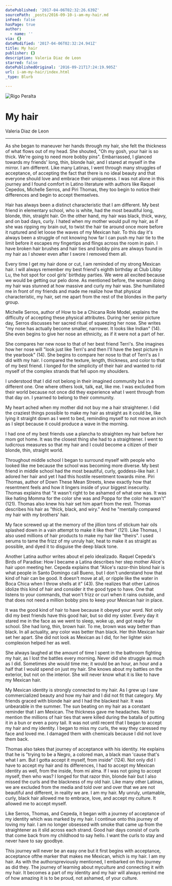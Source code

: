 ```yaml
---
datePublished: '2017-04-06T02:32:26.639Z'
sourcePath: _posts/2016-09-10-i-am-my-hair.md
inFeed: false
hasPage: true
author:
  - name: ''
via: {}
dateModified: '2017-04-06T02:32:24.941Z'
title: My hair
publisher: {}
description: Valeria Diaz de Leon
starred: false
datePublishedOriginal: '2016-09-21T17:24:19.905Z'
url: i-am-my-hair/index.html
_type: Blurb

---
```

![Rigo Peralta](https://the-grid-user-content.s3-us-west-2.amazonaws.com/7bea45fb-86cd-4416-bf05-b9eb7f076821.jpg)

# My hair

Valeria Diaz de Leon

---

As she began to maneuver her hands through my hair, she felt the thickness of what flows out of my head. She shouted, "Oh my gosh, your hair is so thick. We're going to need more bobby pins". Embarrassed, I glanced towards my friends' long, thin, blonde hair, and I stared at myself in the mirror. I am different. Like many Latinas, I went through many struggles of acceptance, of accepting the fact that there is no ideal beauty and that everyone should love and embrace their uniqueness. I was not alone in this journey and I found comfort in Latino literature with authors like Raquel Cepedos, Michelle Serros, and Piri Thomas, they too begin to notice their differences and begin to accept themselves.

Hair has always been a distinct characteristic that I am different. My best friend in elementary school, who is white, had the most beautiful long, blonde, thin, straight hair. On the other hand, my hair was black, thick, wavy, and on bad days, curly. I hated when my mother would pull my hair, as if she was ripping my brain out, to twist the hair tie around once more before it ruptured and let loose the waves of my Mexican hair. To this day it's always been a struggle of not knowing how far I can push my hair tie to the limit before it escapes my fingertips and flings across the room in pain. I have broken hair brushes and hair ties and bobby pins are always found in my hair as I shower even after I swore I removed them all.

Every time I get my hair done or cut, I am reminded of my strong Mexican hair. I will always remember my best friend's eighth birthday at Club Libby Lu, the hot spot for cool girls' birthday parties. We were all excited because we would be getting our pelo done. As mentioned before, the woman doing my hair was stunned at how massive and curly my hair was. She humiliated me in front of my friends and made me realize how that physical characteristic, my hair, set me apart from the rest of the blondes in the party group.

Michelle Serros, author of How to be a Chicana Role Model, explains the difficulty of accepting these physical attributes. During her senior picture day, Serros discusses her sacred ritual of squeezing her nose. She writes "my nose has actually become smaller, narrower. It looks like Indian" (14). She even begins to give her nose an ethnicity, as if it were not a part of her.

She compares her new nose to that of her best friend Terri's. She imagines how her nose will "look just like Terri's and then I'll have the best picture in the yearbook" (14). She begins to compare her nose to that of Terri's as I did with my hair. I compared the texture, length, thickness, and color to that of my best friend. I longed for the simplicity of their hair and wanted to rid myself of the complex strands that fell upon my shoulders.

I understood that I did not belong in their imagined community but in a different one. One where others look, talk, eat, like me. I was excluded from their world because not once did they experience what I went through from that day on. I yearned to belong to their community.

My heart ached when my mother did not buy me a hair straightener. I did the craziest things possible to make my hair as straight as it could be, like lying it straight down as I went to bed, reminding myself to not move an inch as I slept because it could produce a wave in the morning.

I had one of my best friends use a plancha to straighten my hair before her mom got home. It was the closest thing she had to a straightener. I went to ludicrous measures so that my hair and I could become a citizen of their blonde, thin, straight world.

Throughout middle school I began to surround myself with people who looked like me because the school was becoming more diverse. My best friend in middle school had the most beautiful, curly, goddess-like hair. I adored her hair and yet I had this hostile resentment towards mine. Piri Thomas, author of Down These Mean Streets, knew exactly how that resentment feels and how it lingers inside of your biggest insecurity. Thomas explains that "it wasn't right to be ashamed of what one was. It was like hating Momma for the color she was and Poppa for the color he wasn't" (121). Thomas also knew his hair set him apart from the rest. Thomas describes his hair as "thick, black, and wiry." And he "mentally compared my hair with my brothers' hair.

My face screwed up at the memory of the jillion tons of stickum hair oils splashed down in a vain attempt to make it like their" (121). Like Thomas, I also used millions of hair products to make my hair like "theirs". I used serums to tame the frizz of my unruly hair, heat to make it as straight as possible, and dyed it to disguise the deep black tone.

Another Latina author writes about el pelo idealizado. Raquel Cepeda's Birds of Paradise: How I became a Latina describes her step mother Alice's hair upon meeting her. Cepeda explains that "Alice's razor-thin blond hair is what people in Santo Domingo call Bueno, but I don't understand how that kind of hair can be good. It doesn't move at all, or ripple like the water in Boca Chica when I throw shells at it" (43). She realizes that other Latinos idolize this kind of hair and consider it the good type to have. One that listens to your commands, that won't frizz or curl when it rains outside, and that does not need a million bobby pins to keep your Mexican hair in place.

It was the good kind of hair to have because it obeyed your word. Not only did my best friends have this good hair, but so did my sister. Every day it stared me in the face as we went to sleep, woke up, and got ready for school. She had long, thin, brown hair. To me, brown was way better than black. In all actuality, any color was better than black. Her thin Mexican hair set her apart. She did not look as Mexican as I did, for her lighter skin complexion helped her as well.

She always laughed at the amount of time I spent in the bathroom fighting my hair, as I lost the battles every morning. Never did she struggle as much as I did. Sometimes she would time me; it would be an hour, an hour and a half that I would spend on just my hair. She knows about my battles on the exterior, but not on the interior. She will never know what it is like to have my Mexican hair.

My Mexican identity is strongly connected to my hair. As I grew up I saw commercialized beauty and how my hair and I did not fit that category. My friends graced with blonde hair and I had the blackest hair. It was unbearable in the summer. The sun beating on my hair as a constant reminder that I am Mexican. The thickness gave me headaches. Not to mention the millions of hair ties that were killed during the batalla of putting it in a bun or even a pony tail. It was not until recent that I began to accept my hair and my identity. I began to miss my curls, the way they caressed my face and loved me. I damaged them with chemicals because I did not love them back.

Thomas also takes that journey of acceptance with his identity. He explains that he is "trying to be a Negro, a colored man, a black man 'cause that's what I am. But I gotta accept it myself, from inside" (124). Not only did I have to accept my hair and its differences, I had to accept my Mexican identity as well, from the inside, from mi alma. If I was not going to accept myself, then who was? I longed for that razor thin, blonde hair but I also missed the curls and the blackness of my old hair. Like many other Latinas, we are excluded from the media and told over and over that we are not beautiful and different, in reality we are. I am my hair. My unruly, untamable, curly, black hair allowed me to embrace, love, and accept my culture. It allowed me to accept myself.

Like Serros, Thomas, and Cepeda, it began with a journey of acceptance of my identity which was marked by my hair. I continue onto this journey of loving my hair. I am no longer obsessed with smoke that came up from the straightener as it slid across each strand. Good hair days consist of curls that come back from my childhood to say hello. I want the curls to stay and never have to say goodbye.

This journey will never be an easy one but it first begins with acceptance, acceptance ofthe marker that makes me Mexican, which is my hair. I am my hair. As with the authorspreviously mentioned, I embarked on this journey as did they. The journey of learning about myculture and connecting it with my hair. It becomes a part of my identity and my hair will always remind me of how amazing it is to be proud, not ashamed, of your culture.